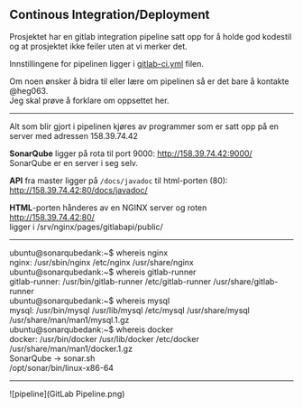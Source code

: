 Continous Integration/Deployment
---
Prosjektet har en gitlab integration pipeline satt opp for å holde god kodestil og at prosjektet ikke feiler uten at vi merker det.  

Innstillingene for pipelinen ligger i [gitlab-ci.yml](../.gitlab-ci.yml) filen.

Om noen ønsker å bidra til eller lære om pipelinen så er det bare å kontakte @heg063.  
Jeg skal prøve å forklare om oppsettet her.

---

Alt som blir gjort i pipelinen kjøres av programmer som er satt opp på en server med adressen 158.39.74.42

**SonarQube** ligger på rota til port 9000: <http://158.39.74.42:9000/>  
SonarQube er en server i seg selv.

**API** fra master ligger på `/docs/javadoc` til html-porten (80):  
<http://158.39.74.42:80/docs/javadoc/>

**HTML**-porten hånderes av en NGINX server og roten <http://158.39.74.42:80/>  
ligger i /srv/nginx/pages/gitlabapi/public/

---

ubuntu@sonarqubedank:~$ whereis nginx  
nginx: /usr/sbin/nginx /etc/nginx /usr/share/nginx  
ubuntu@sonarqubedank:~$ whereis gitlab-runner  
gitlab-runner: /usr/bin/gitlab-runner /etc/gitlab-runner /usr/share/gitlab-runner  
ubuntu@sonarqubedank:~$ whereis mysql  
mysql: /usr/bin/mysql /usr/lib/mysql /etc/mysql /usr/share/mysql /usr/share/man/man1/mysql.1.gz  
ubuntu@sonarqubedank:~$ whereis docker  
docker: /usr/bin/docker /usr/lib/docker /etc/docker /usr/share/man/man1/docker.1.gz  
SonarQube -> sonar.sh  
/opt/sonar/bin/linux-x86-64  

---

![pipeline](GitLab Pipeline.png)
